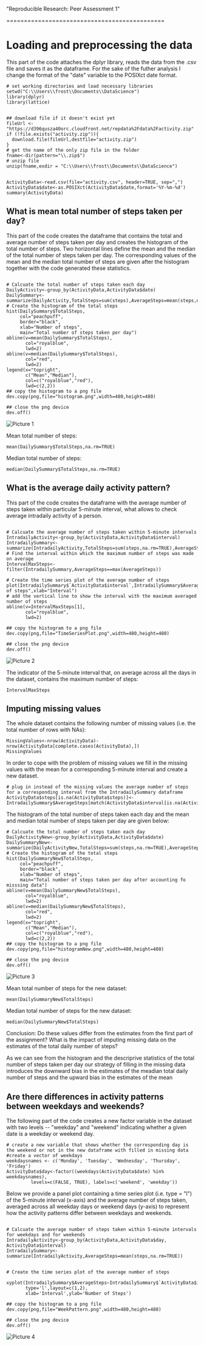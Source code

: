 
"Reproducible Research: Peer Assessment 1"

=============================================

# Loading and preprocessing the data  
This part of the code attaches the dplyr library, reads the data from the .csv file and saves it as the dataframe. For the sake of the futher analysis I change the format of the "date" variable to the POSIXct date format. 
```{r}
# set working directories and load necessary libraries
setwd("C:\\Users\\frost\\Documents\\DataScience")
library(dplyr)
library(lattice)


## download file if it doesn't exist yet
fileUrl <- "https://d396qusza40orc.cloudfront.net/repdata%2Fdata%2Factivity.zip"
if (!file.exists("activity.zip")){
  download.file(fileUrl,destfile="activity.zip")	
}
# get the name of the only zip file in the folder
fname<-dir(pattern="\\.zip$")
# unzip file
unzip(fname,exdir = "C:\\Users\\frost\\Documents\\DataScience")


ActivityData<-read.csv(file="activity.csv", header=TRUE, sep=",")
ActivityData$date<-as.POSIXct(ActivityData$date,format='%Y-%m-%d')
summary(ActivityData)
```
## What is mean total number of steps taken per day?
This part of the code creates the dataframe that contains the total and average number of steps taken per day and creates the histogram of the total number of steps. Two horizontal lines define the mean and the median of the total number of steps taken per day. The corresponding values of the mean and the median total number of steps are given after the histogram together with the code generated these statistics.
```{r}

# Calcuate the total number of steps taken each day
DailyActivity<-group_by(ActivityData,ActivityData$date)
DailySummary<-summarize(DailyActivity,TotalSteps=sum(steps),AverageSteps=mean(steps,na.rm=TRUE))
# Create the histogram of the total steps
hist(DailySummary$TotalSteps,
     col="peachpuff",
     border="black",
     xlab="Number of steps",
     main="Total number of steps taken per day")
abline(v=mean(DailySummary$TotalSteps),
       col="royalblue",
       lwd=2)
abline(v=median(DailySummary$TotalSteps),
       col="red",
       lwd=2)
legend(x="topright",
       c("Mean","Median"),
       col=c("royalblue","red"),
       lwd=c(2,2))
## copy the histogram to a png file
dev.copy(png,file="histogram.png",width=480,height=480)

## close the png device
dev.off()
```
![Picture 1](figures/histogram.png)

Mean total number of steps:
```{r}
mean(DailySummary$TotalSteps,na.rm=TRUE)
```
Median total number of steps:
```{r}
median(DailySummary$TotalSteps,na.rm=TRUE)
```
## What is the average daily activity pattern?

This part of the code creates the dataframe with the average number of steps taken within particular 5-minute interval, what allows to check average intradaily activity of a person. 

```{r}

# Calcuate the average number of steps taken within 5-minute intervals
IntradailyActivity<-group_by(ActivityData,ActivityData$interval)
IntradailySummary<-summarize(IntradailyActivity,TotalSteps=sum(steps,na.rm=TRUE),AverageSteps=mean(steps,na.rm=TRUE))
# Find the interval within which the maximum number of steps was made on average
IntervalMaxSteps<-filter(IntradailySummary,AverageSteps==max(AverageSteps))

# Create the time series plot of the average number of steps
plot(IntradailySummary$`ActivityData$interval`,IntradailySummary$AverageSteps,type='l',ylab="Number of steps",xlab="Interval")
# add the vertical line to show the interval with the maximum averaged number of steps
abline(v=IntervalMaxSteps[1],
       col="royalblue",
       lwd=2)

## copy the histogram to a png file
dev.copy(png,file="TimeSeriesPlot.png",width=480,height=480)

## close the png device
dev.off()
```

![Picture 2](figures/TimeSeriesPlot.png)

The indicator of the 5-minute interval that, on average across all the days in the dataset, contains the maximum number of steps:
```{r}
IntervalMaxSteps
```
## Imputing missing values
The whole dataset contains the following number of missing values (i.e. the total number of rows with NAs):


```{r}
MissingValues<-nrow(ActivityData)-nrow(ActivityData[complete.cases(ActivityData),])
MissingValues
```

In order to cope with the problem of missing values we fill in the missing values with the mean for a corresponding 5-minute interval and create a new dataset.

```{r}
# plug in instead of the missing values the average number of steps for a corresponding interval from the IntradailySummary dataframe
ActivityData$steps[is.na(ActivityData$steps)]<-IntradailySummary$AverageSteps[match(ActivityData$interval[is.na(ActivityData$steps)],IntradailySummary$`ActivityData$interval`)]
```

The histogram of the total number of steps taken each day and the mean and median total number of steps taken per day are given below:
```{r}
# Calcuate the total number of steps taken each day
DailyActivityNew<-group_by(ActivityData,ActivityData$date)
DailySummaryNew<-summarize(DailyActivityNew,TotalSteps=sum(steps,na.rm=TRUE),AverageSteps=mean(steps,na.rm=TRUE))
# Create the histogram of the total steps
hist(DailySummaryNew$TotalSteps,
     col="peachpuff",
     border="black",
     xlab="Number of steps",
     main="Total number of steps taken per day after accounting fo misssing data")
abline(v=mean(DailySummaryNew$TotalSteps),
       col="royalblue",
       lwd=2)
abline(v=median(DailySummaryNew$TotalSteps),
       col="red",
       lwd=2)
legend(x="topright",
       c("Mean","Median"),
       col=c("royalblue","red"),
       lwd=c(2,2))
## copy the histogram to a png file
dev.copy(png,file="histogramNew.png",width=480,height=480)

## close the png device
dev.off()
```
![Picture 3](figures/histogramNew.png)


Mean total number of steps for the new dataset:
```{r}
mean(DailySummaryNew$TotalSteps)
```
Median total number of steps for the new dataset:
```{r}
median(DailySummaryNew$TotalSteps)
```
Conclusion:  Do these values differ from the estimates from the first part of the assignment? What is the impact of imputing missing data on the estimates of the total daily number of steps?

As we can see from the histogram and the descriprive statistics of the total number of steps taken per day our strategy of filling in the missing data introduces the downward bias in the estimates of the meadian total daily number of steps and the upward bias in the estimates of the mean 


## Are there differences in activity patterns between weekdays and weekends?

The following part of the code creates a new factor variable in the dataset with two levels -- "weekday" and "weekend" indicating whether a given date is a weekday or weekend day.

```{r}
# create a new variable that shows whether the corresponding day is the weekend or not in the new dataframe with filled in missing data 
#create a vector of weekdays
weekdaysnames <- c('Monday', 'Tuesday', 'Wednesday', 'Thursday', 'Friday')
ActivityData$day<-factor((weekdays(ActivityData$date) %in% weekdaysnames), 
         levels=c(FALSE, TRUE), labels=c('weekend', 'weekday')) 
```


Below we provide a panel plot containing a time series plot (i.e. type = "l") of the 5-minute interval (x-axis) and the average number of steps taken, averaged across all weekday days or weekend days (y-axis) to represent how the activity patterns differ between weekdays and weekends.
```{r}

# Calcuate the average number of steps taken within 5-minute intervals for weekdays and for weekends
IntradailyActivity<-group_by(ActivityData,ActivityData$day, ActivityData$interval)
IntradailySummary<-summarize(IntradailyActivity,AverageSteps=mean(steps,na.rm=TRUE))


# Create the time series plot of the average number of steps

xyplot(IntradailySummary$AverageSteps~IntradailySummary$`ActivityData$interval`|factor(IntradailySummary$`ActivityData$day`),
       type='l',layout=c(1,2),
       xlab='Interval',ylab='Number of Steps')

## copy the histogram to a png file
dev.copy(png,file="WeekPattern.png",width=480,height=480)

## close the png device
dev.off()
```
![Picture 4](figures/WeekPattern.png)

